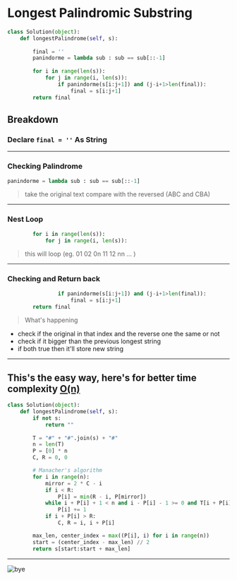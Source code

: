 # Longest Palindromic Substring
```py
class Solution(object):
    def longestPalindrome(self, s):
        
        final = ''
        panindorme = lambda sub : sub == sub[::-1]
        
        for i in range(len(s)):
            for j in range(i, len(s)):
                if panindorme(s[i:j+1]) and (j-i+1>len(final)):
                    final = s[i:j+1]
        return final 
```
## Breakdown
### Declare ```final = ''``` As String
---
### Checking Palindrome 
```py
panindorme = lambda sub : sub == sub[::-1]
```
> take the original text compare with the reversed (ABC and CBA)
---
### Nest Loop
```py
        for i in range(len(s)):
            for j in range(i, len(s)):
```
> this will loop (eg. 01 02 0n 11 12 nn ... )
---
### Checking and Return back
```py
                if panindorme(s[i:j+1]) and (j-i+1>len(final)):
                    final = s[i:j+1]
        return final 
```
> What's happening 
- check if the original in that index and the reverse one the same or not
- check if it bigger than the previous longest string
- if both true then it'll store new string
---
## This's the easy way, here's for better time complexity [O(n)](https://github.com/T0fuHasuu/CheatSheet/blob/main/Leetcode/Longest%20Palindromic%20Substring/BetterMain.py)
```py
class Solution(object):
    def longestPalindrome(self, s):
        if not s:
            return ""
    
        T = "#" + "#".join(s) + "#"
        n = len(T)
        P = [0] * n  
        C, R = 0, 0  

        # Manacher's algorithm
        for i in range(n):
            mirror = 2 * C - i 
            if i < R:
                P[i] = min(R - i, P[mirror])
            while i + P[i] + 1 < n and i - P[i] - 1 >= 0 and T[i + P[i] + 1] == T[i - P[i] - 1]:
                P[i] += 1
            if i + P[i] > R:
                C, R = i, i + P[i]

        max_len, center_index = max((P[i], i) for i in range(n))
        start = (center_index - max_len) // 2  
        return s[start:start + max_len]

```
---
![bye](https://media.tenor.com/zlKoX5HPPu8AAAAM/cat-annoyed.gif)

